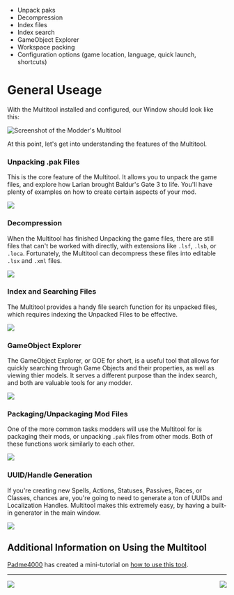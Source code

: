 * Unpack paks
* Decompression
* Index files
* Index search
* GameObject Explorer
* Workspace packing
* Configuration options (game location, language, quick launch, shortcuts)

# General Useage
With the Multitool installed and configured, our Window should look like this:

![Screenshot of the Modder's Multitool](https://i.imgur.com/pMxea6k.png)

At this point, let's get into understanding the features of the Multitool.

### Unpacking .pak Files
This is the core feature of the Multitool. It allows you to unpack the game files, and explore how Larian brought Baldur's Gate 3 to life. You'll have plenty of examples on how to create certain aspects of your mod.

[<img src="https://img.shields.io/badge/Check_Out-Unpacking_the_Game_Files-orange?style=for-the-badge">](https://github.com/ShinyHobo/BG3-Modders-Multitool/wiki/Unpacking-Game-Files)

### Decompression
When the Multitool has finished Unpacking the game files, there are still files that can't be worked with directly, with extensions like `.lsf`, `.lsb`, or `.loca`. Fortunately, the Multitool can decompress these files into editable `.lsx` and `.xml` files.

[<img src="https://img.shields.io/badge/Check_Out-Decompression-orange?style=for-the-badge">](https://github.com/ShinyHobo/BG3-Modders-Multitool/wiki/Decompression)

### Index and Searching Files
The Multitool provides a handy file search function for its unpacked files, which requires indexing the Unpacked Files to be effective.

[<img src="https://img.shields.io/badge/Check_Out-Indexing_and_Searching_Files-orange?style=for-the-badge">](https://github.com/ShinyHobo/BG3-Modders-Multitool/wiki/Indexing-Searching-Files)
### GameObject Explorer
The GameObject Explorer, or GOE for short, is a useful tool that allows for quickly searching through Game Objects and their properties, as well as viewing thier models. It serves a different purpose than the index search, and both are valuable tools for any modder.

[<img src="https://img.shields.io/badge/Check_Out-GameObject_Explorer-orange?style=for-the-badge">](https://github.com/ShinyHobo/BG3-Modders-Multitool/wiki/GameObject-Explorer)

### Packaging/Unpackaging Mod Files
One of the more common tasks modders will use the Multitool for is packaging their mods, or unpacking `.pak` files from other mods. Both of these functions work similarly to each other. 

[<img src="https://img.shields.io/badge/Check_Out-Packaging/Unpacking Mod_Files-orange?style=for-the-badge">](https://github.com/ShinyHobo/BG3-Modders-Multitool/wiki/Packaging-Files)

### UUID/Handle Generation
If you're creating new Spells, Actions, Statuses, Passives, Races, or Classes, chances are, you're going to need to generate a ton of UUIDs and Localization Handles. Multitool makes this extremely easy, by having a built-in generator in the main window.

[<img src="https://img.shields.io/badge/Check_Out-UUID/TranslatedString_Handle_Generator-orange?style=for-the-badge">](https://github.com/ShinyHobo/BG3-Modders-Multitool/wiki/v4-UUID-TranslatedString-Handle-Generator)


## Additional Information on Using the Multitool
[Padme4000](https://github.com/Padme4000) has created a mini-tutorial on [how to use this tool](https://www.youtube.com/watch?v=91jX0vYhDkg).

---

[<img align="left" src="https://img.shields.io/static/v1?label=Previous&message=Configuration&color=blue&style=for-the-badge">](https://github.com/ShinyHobo/BG3-Modders-Multitool/wiki/Configuration) [<img align="right" src="https://img.shields.io/badge/Next-Updating-2ea44f?style=for-the-badge">](https://github.com/ShinyHobo/BG3-Modders-Multitool/wiki/Updating)